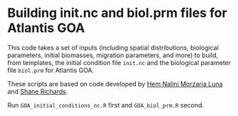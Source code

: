 # Building init.nc and biol.prm files for Atlantis GOA

This code takes a set of inputs (including spatial distributions, biological parameters, initial biomasses, migration parameters, and more) to build, from templates, the initial condition file `init.nc` and the biological parameter file `biol.prm` for Atlantis GOA.

These scripts are based on code developed by [Hem Nalini Morzaria Luna](https://github.com/hmorzaria) and [Shane Richards](https://github.com/shanearichards/shinyrAtlantis).

Run `GOA_initial_conditions_nc.R` first and `GOA_biol_prm.R` second.
